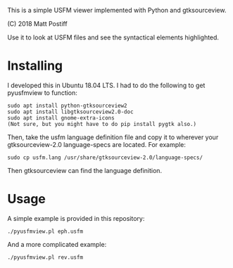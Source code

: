 This is a simple USFM viewer implemented with Python and gtksourceview.

(C) 2018 Matt Postiff

Use it to look at USFM files and see the syntactical elements
highlighted.

# Installing

I developed this in Ubuntu 18.04 LTS. I had to do the following to
get pyusfmview to function:

    sudo apt install python-gtksourceview2
    sudo apt install libgtksourceview2.0-doc
    sudo apt install gnome-extra-icons
    (Not sure, but you might have to do pip install pygtk also.)

Then, take the usfm language definition file and copy it to 
wherever your gtksourceview-2.0 language-specs are located. 
For example:

    sudo cp usfm.lang /usr/share/gtksourceview-2.0/language-specs/

Then gtksourceview can find the language definition.

# Usage

A simple example is provided in this repository:

    ./pyusfmview.pl eph.usfm

And a more complicated example:

    ./pyusfmview.pl rev.usfm
